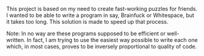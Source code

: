 This project is based on my need to create fast-working puzzles for friends. I wanted to be able to write a program in say,
Brainfuck or Whitespace, but it takes too long. This solution is made to speed up that process.

Note: In no way are these programs supposed to be efficient or well-written. In fact, I am trying to use the easiest way possible to write each one which, in most cases, proves to be inversely proportional to quality of code.
